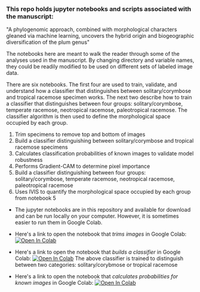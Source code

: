 ### This repo holds jupyter notebooks and scripts associated with the manuscript:
"A phylogenomic approach, combined with morphological characters gleaned via machine learning, uncovers the hybrid origin and biogeographic diversification of the plum genus"

The notebooks here are meant to walk the reader through some of the analyses used in the manuscript. By changing directory and variable names, they could be readily modified to be used on different sets of labeled image data.

There are six notebooks. The first four are used to train, validate, and understand how a classifier that distinguishes between solitary/corymbose and tropical racemose specimen works. The next two describe how to train a classifier that distinguishes between four groups: solitary/corymbose, temperate racemose, neotropical racemose, paleotropical racemose. The classifier algorithm is then used to define the morphological space occupied by each group.
1. Trim specimens to remove top and bottom of images
2. Build a classifier distinguishing between solitary/corymbose and tropical racemose specimens
3. Calculates classification probabilities of known images to validate model robustness
4. Performs Gradient-CAM to determine pixel importance
5. Build a classifier distinguishing between four groups: solitary/corymbose, temperate racemose, neotropical racemose, paleotropical racemose
6. Uses IVIS to quantify the morphological space occupied by each group from notebook 5

* The jupyter notebooks are in this repository and available for download and can be run locally on your computer.
However, it is sometimes easier to run them in Google Colab.

* Here's a link to open the notebook that *trims images* in Google Colab: 
[![Open In Colab](https://colab.research.google.com/assets/colab-badge.svg)](https://colab.research.google.com/github/richiehodel/machine_learning_Prunus_herbarium_sheets/blob/main/Data_Processing-trimming_cpnuc.ipynb)

* Here's a link to open the notebook that *builds a classifier* in Google Colab: 
[![Open In Colab](https://colab.research.google.com/assets/colab-badge.svg)](https://colab.research.google.com/github/richiehodel/machine_learning_Prunus_herbarium_sheets/blob/main/Prunus_hybridization_model_cpnuc_.ipynb)
The above classifier is trained to distinguish between two categories: solitary/corybmose or tropical racemose

* Here's a link to open the notebook that *calculates probabilities for known images* in Google Colab: 
[![Open In Colab](https://colab.research.google.com/assets/colab-badge.svg)](https://colab.research.google.com/github/richiehodel/machine_learning_Prunus_herbarium_sheets/blob/main/Prunus_testknown_cpnuc.ipynb)

